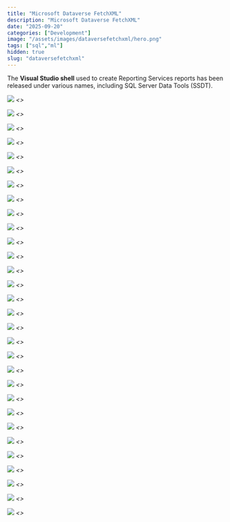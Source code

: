 ```yaml
---
title: "Microsoft Dataverse FetchXML"
description: "Microsoft Dataverse FetchXML"
date: "2025-09-20"
categories: ["Development"]
image: "/assets/images/dataversefetchxml/hero.png"
tags: ["sql","ml"]
hidden: true
slug: "dataversefetchxml"
---
```



The **Visual Studio shell** used to create Reporting Services reports has been released under various names, including SQL Server Data Tools (SSDT).

![](/assets/images/dataversefetchxml/screenshot-2024-05-07-at-6.10.15pm-1836x1062.png)
*<<COMMENT>>*

![](/assets/images/dataversefetchxml/screenshot-2024-05-07-at-6.10.15pm-1836x1062.png)
*<<COMMENT>>*

![](/assets/images/dataversefetchxml/screenshot-2024-05-07-at-6.10.15pm-1836x1062.png)
*<<COMMENT>>*

![](/assets/images/dataversefetchxml/screenshot-2024-05-07-at-6.10.15pm-1836x1062.png)
*<<COMMENT>>*

![](/assets/images/dataversefetchxml/screenshot-2024-05-07-at-6.10.15pm-1836x1062.png)
*<<COMMENT>>*

![](/assets/images/dataversefetchxml/screenshot-2024-05-07-at-6.10.15pm-1836x1062.png)
*<<COMMENT>>*

![](/assets/images/dataversefetchxml/screenshot-2024-05-07-at-6.10.15pm-1836x1062.png)
*<<COMMENT>>*

![](/assets/images/dataversefetchxml/screenshot-2024-05-07-at-6.10.15pm-1836x1062.png)
*<<COMMENT>>*

![](/assets/images/dataversefetchxml/screenshot-2024-05-07-at-6.10.15pm-1836x1062.png)
*<<COMMENT>>*

![](/assets/images/dataversefetchxml/screenshot-2024-05-07-at-6.10.15pm-1836x1062.png)
*<<COMMENT>>*

![](/assets/images/dataversefetchxml/screenshot-2024-05-07-at-6.10.15pm-1836x1062.png)
*<<COMMENT>>*

![](/assets/images/dataversefetchxml/screenshot-2024-05-07-at-6.10.15pm-1836x1062.png)
*<<COMMENT>>*

![](/assets/images/dataversefetchxml/screenshot-2024-05-07-at-6.10.15pm-1836x1062.png)
*<<COMMENT>>*

![](/assets/images/dataversefetchxml/screenshot-2024-05-07-at-6.10.15pm-1836x1062.png)
*<<COMMENT>>*

![](/assets/images/dataversefetchxml/screenshot-2024-05-07-at-6.10.15pm-1836x1062.png)
*<<COMMENT>>*

![](/assets/images/dataversefetchxml/screenshot-2024-05-07-at-6.10.15pm-1836x1062.png)
*<<COMMENT>>*

![](/assets/images/dataversefetchxml/screenshot-2024-05-07-at-6.10.15pm-1836x1062.png)
*<<COMMENT>>*

![](/assets/images/dataversefetchxml/screenshot-2024-05-07-at-6.10.15pm-1836x1062.png)
*<<COMMENT>>*

![](/assets/images/dataversefetchxml/screenshot-2024-05-07-at-6.10.15pm-1836x1062.png)
*<<COMMENT>>*

![](/assets/images/dataversefetchxml/screenshot-2024-05-07-at-6.10.15pm-1836x1062.png)
*<<COMMENT>>*

![](/assets/images/dataversefetchxml/screenshot-2024-05-07-at-6.10.15pm-1836x1062.png)
*<<COMMENT>>*

![](/assets/images/dataversefetchxml/screenshot-2024-05-07-at-6.10.15pm-1836x1062.png)
*<<COMMENT>>*

![](/assets/images/dataversefetchxml/screenshot-2024-05-07-at-6.10.15pm-1836x1062.png)
*<<COMMENT>>*

![](/assets/images/dataversefetchxml/screenshot-2024-05-07-at-6.10.15pm-1836x1062.png)
*<<COMMENT>>*

![](/assets/images/dataversefetchxml/screenshot-2024-05-07-at-6.10.15pm-1836x1062.png)
*<<COMMENT>>*

![](/assets/images/dataversefetchxml/screenshot-2024-05-07-at-6.10.15pm-1836x1062.png)
*<<COMMENT>>*

![](/assets/images/dataversefetchxml/screenshot-2024-05-07-at-6.10.15pm-1836x1062.png)
*<<COMMENT>>*

![](/assets/images/dataversefetchxml/screenshot-2024-05-07-at-6.10.15pm-1836x1062.png)
*<<COMMENT>>*

![](/assets/images/dataversefetchxml/screenshot-2024-05-07-at-6.10.15pm-1836x1062.png)
*<<COMMENT>>*

![](/assets/images/dataversefetchxml/screenshot-2024-05-07-at-6.10.15pm-1836x1062.png)
*<<COMMENT>>*
